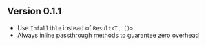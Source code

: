 ## Version 0.1.1

- Use `Infallible` instead of `Result<T, ()>`
- Always inline passthrough methods to guarantee zero overhead
